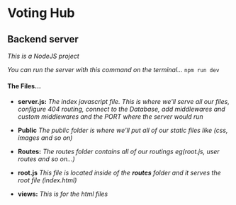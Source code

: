 # **Voting Hub**
## Backend server

_This is a NodeJS project_

_You can run the server with this command on the terminal..._
```npm run dev```

#### **The Files...**
* **server.js:** _The index javascript file. This is where we'll serve all our files, configure 404 routing, connect to the Database, add middlewares and custom middlewares and the PORT where the server would run_

* **Public** _The public folder is where we'll put all of our static files like (css, images and so on)_

* **Routes:** _The routes folder contains all of our routings eg(root.js, user routes and so on...)_
* **root.js** _This file is located inside of the __routes__ folder and it serves the root file (index.html)_

* **views:** _This is for the html files_